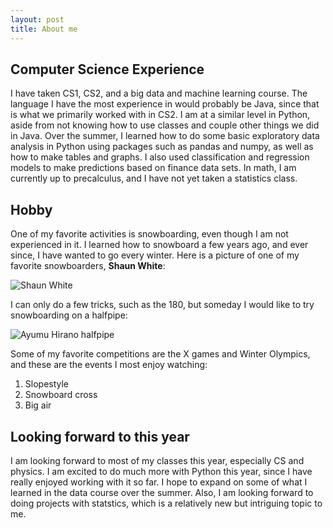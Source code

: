 ```yaml
---
layout: post
title: About me
---
```


## Computer Science Experience

I have taken CS1, CS2, and a big data and machine learning course. The language I have the most experience in would probably be Java, since that is what we primarily worked with in CS2. I am at a similar level in Python, aside from not knowing how to use classes and couple other things we did in Java. Over the summer, I learned how to do some basic exploratory data analysis in Python using packages such as pandas and numpy, as well as how to make tables and graphs. I also used classification and regression models to make predictions based on finance data sets. In math, I am currently up to precalculus, and I have not yet taken a statistics class.

## Hobby

One of my favorite activities is snowboarding, even though I am not experienced in it. I learned how to snowboard a few years ago, and ever since, I have wanted to go every winter. Here is a picture of one of my favorite snowboarders, **Shaun White**:

![Shaun White][White]

I can only do a few tricks, such as the 180, but someday I would like to try snowboarding on a halfpipe:

![Ayumu Hirano halfpipe][halfpipe]

Some of my favorite competitions are the X games and Winter Olympics, and these are the events I most enjoy watching:

1. Slopestyle
2. Snowboard cross
3. Big air

## Looking forward to this year

I am looking forward to most of my classes this year, especially CS and physics. I am excited to do much more with Python this year, since I have really enjoyed working with it so far. I hope to expand on some of what I learned in the data course over the summer. Also, I am looking forward to doing projects with statstics, which is a relatively new but intriguing topic to me.

[White]: https://img.apmcdn.org/4a293e55e13bcc3a119c1fedf2827f233f6b3f34/uncropped/d3b4c0-20180214-shaun-white-gold.jpg
[halfpipe]: https://i1.wp.com/www.snowboarder.com/wp-content/uploads/2018/03/Ayumu_SNOWBOARDER_CLavinDSC_8934.jpg
